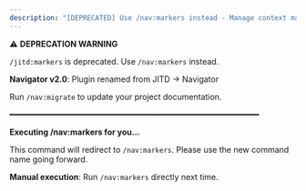 ```yaml
---
description: "[DEPRECATED] Use /nav:markers instead - Manage context markers"
---
```


⚠️ **DEPRECATION WARNING**

`/jitd:markers` is deprecated. Use `/nav:markers` instead.

**Navigator v2.0**: Plugin renamed from JITD → Navigator

Run `/nav:migrate` to update your project documentation.

━━━━━━━━━━━━━━━━━━━━━━━━━━━━━━━━━━━━━━━━━━━━━━━━━━━━

**Executing /nav:markers for you...**

This command will redirect to `/nav:markers`. Please use the new command name going forward.

**Manual execution**: Run `/nav:markers` directly next time.
